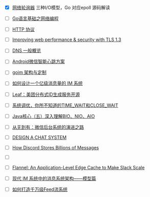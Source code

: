 - [X] [网络轮询器](https://draveness.me/golang/docs/part3-runtime/ch06-concurrency/golang-netpoller/)
  三种I/O模型，Go 对应epoll 源码解读
  
- [ ] [Go语言基础之网络编程](https://www.liwenzhou.com/posts/Go/15_socket/)
- [ ] [HTTP 协议](https://hit-alibaba.github.io/interview/basic/network/HTTP.html)
- [ ] [Improving web performance & security with TLS 1.3](https://www.cdn77.com/blog/improving-webperf-security-tls-1-3)
- [ ] [DNS 一般概览](https://cloud.google.com/dns/docs/dns-overview?hl=zh-cn)
- [ ] [Android微信智能心跳方案](https://cloud.tencent.com/developer/article/1030660)
- [ ] [goim 架构与定制](https://juejin.cn/post/6844903827536117774)
- [ ] [如何设计一个亿级消息量的 IM 系统](https://xie.infoq.cn/article/19e95a78e2f5389588debfb1c)
- [ ] [Leaf：美团分布式ID生成服务开源](https://tech.meituan.com/2019/03/07/open-source-project-leaf.html)
- [ ] [系统调优，你所不知道的TIME_WAIT和CLOSE_WAIT](https://mp.weixin.qq.com/s/8WmASie_DjDDMQRdQi1FDg)
- [ ] [Java核心（五）深入理解BIO、NIO、AIO](https://www.imooc.com/article/265871)
- [ ] [从无到有：微信后台系统的演进之路](https://www.infoq.cn/article/the-road-of-the-growth-weixin-background)
- [ ] [DESIGN A CHAT SYSTEM](https://systeminterview.com/design-a-chat-system.php)
- [ ] [How Discord Stores Billions of Messages](https://blog.discord.com/how-discord-stores-billions-of-messages-7fa6ec7ee4c7)
- [ ] [](https://www.facebook.com/notes/facebook-engineering/the-underlying-technology-of-messages/454991608919/)
- [ ] [Flannel: An Application-Level Edge Cache to Make Slack Scale](https://slack.engineering/flannel-an-application-level-edge-cache-to-make-slack-scale/)
- [ ] [现代 IM 系统中的消息系统架构——模型篇](https://www.infoq.cn/article/emrual7ttkl8xtr-dve4)
- [ ] [如何打造千万级Feed流系统](http://www.91im.net/im/1130.html)

